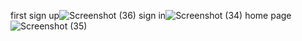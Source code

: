 first sign up![Screenshot (36)](https://user-images.githubusercontent.com/68967050/195738368-dd0927ef-ff34-419d-843d-5ce1892e284b.png)
sign in![Screenshot (34)](https://user-images.githubusercontent.com/68967050/195738474-550bc731-f347-420c-8a57-4d91c980acb2.png)
home page![Screenshot (35)](https://user-images.githubusercontent.com/68967050/195738533-c63f9da2-0c88-42d3-a51c-580abc7c4408.png)
